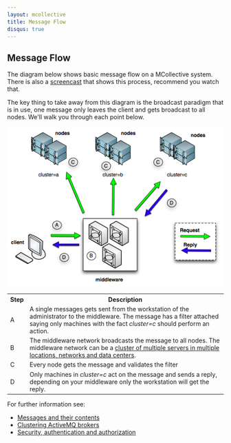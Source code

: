 ```yaml
---
layout: mcollective
title: Message Flow
disqus: true
---
```

[MessageFormat]: http://code.google.com/p/mcollective/wiki/MessageFormat
[ActiveMQClusters]: http://code.google.com/p/mcollective/wiki/ActiveMQClusters
[SecurityWithActiveMQ]: http://code.google.com/p/mcollective/wiki/SecurityWithActiveMQ
[ScreenCast]: /introduction/screencasts.html#message_flow

Message Flow
------------
The diagram below shows basic message flow on a MCollective system.  There is also a [screencast][ScreenCast] that shows this process, recommend you watch that.

The key thing to take away from this diagram is the broadcast paradigm that is in use, one message only leaves the client and gets broadcast to all nodes.  We'll walk you through each point below.

![Message Flow](/images/message-flow-diagram.png)

<table>
<tr><th>Step</th><th>Description</th></tr>
<tr><td>A</td><td>A single messages gets sent from the workstation of the administrator to the middleware.  The message has a filter attached saying only machines with the fact <em>cluster=c</em> should perform an action.</td></tr>
<tr><td>B</td><td>The middleware network broadcasts the message to all nodes.  The middleware network can be a <a href="http://code.google.com/p/mcollective/wiki/ActiveMQClusters">cluster of multiple servers in multiple locations, networks and data centers</a>.</td></tr>
<tr><td>C</td><td>Every node gets the message and validates the filter</td></tr>
<tr><td>D</td><td>Only machines in <em>cluster=c</em> act on the message and sends a reply, depending on your middleware only the workstation will get the reply.</td></tr>
</table>

For further information see:
 
 * [Messages and their contents][MessageFormat]
 * [Clustering ActiveMQ brokers][ActiveMQClusters]
 * [Security, authentication and authorization][SecurityWithActiveMQ]
